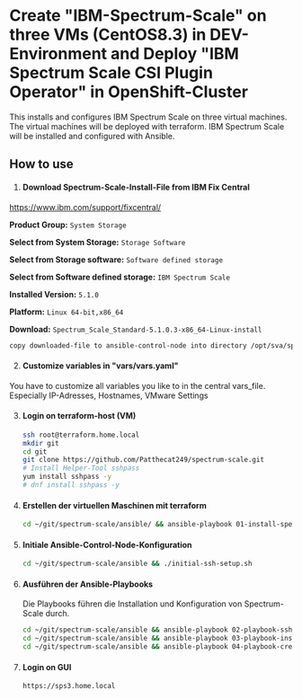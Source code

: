# Create "IBM-Spectrum-Scale" on three VMs (CentOS8.3) in DEV-Environment and Deploy "IBM Spectrum Scale CSI Plugin Operator" in OpenShift-Cluster
This installs and configures IBM Spectrum Scale on three virtual machines. The virtual machines will be deployed with terraform. IBM Spectrum Scale will be installed and configured with Ansible.



## How to use
1. #### Download Spectrum-Scale-Install-File from IBM Fix Central
  https://www.ibm.com/support/fixcentral/
  
  **Product Group:** `System Storage`

  **Select from System Storage:** `Storage Software`

  **Select from Storage software:** `Software defined storage`

  **Select from Software defined storage:** `IBM Spectrum Scale`

  **Installed Version:** `5.1.0`

  **Platform:** `Linux 64-bit,x86_64`

  **Download:** `Spectrum_Scale_Standard-5.1.0.3-x86_64-Linux-install`


```bash
copy downloaded-file to ansible-control-node into directory /opt/sva/spectrumscale/
```

2. #### Customize variables in "vars/vars.yaml"
You have to customize all variables you like to in the central vars_file. Especially IP-Adresses, Hostnames, VMware Settings

3. #### Login on terraform-host (VM)

   ```bash
   ssh root@terraform.home.local
   mkdir git
   cd git
   git clone https://github.com/Patthecat249/spectrum-scale.git
   # Install Helper-Tool sshpass
   yum install sshpass -y
   # dnf install sshpass -y
   ```

   

4. #### Erstellen der virtuellen Maschinen mit terraform

   ```bash
   cd ~/git/spectrum-scale/ansible/ && ansible-playbook 01-install-spectrum-scale-vms.yaml
   ```

   

5. #### Initiale Ansible-Control-Node-Konfiguration

   ```bash
   cd ~/git/spectrum-scale/ansible && ./initial-ssh-setup.sh
   ```
   
6. #### Ausführen der Ansible-Playbooks

   Die Playbooks führen die Installation und Konfiguration von Spectrum-Scale durch.

   ```bash
   cd ~/git/spectrum-scale/ansible && ansible-playbook 02-playbook-ssh-prepare-setup.yml
   cd ~/git/spectrum-scale/ansible && ansible-playbook 03-playbook-install-spectrum-scale.yml
   cd ~/git/spectrum-scale/ansible && ansible-playbook 04-playbook-create-spectrum-scale-user.yml
   ```
   
6. #### Login on GUI

   ```bash
   https://sps3.home.local
   ```

   